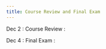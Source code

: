 ```yaml
---
title: Course Review and Final Exam
---
```


Dec 2
: Course Review
  : 
  
Dec 4
: Final Exam
  : 


<!-- Nov 27
: Review of Privacy Preserving ML (Recap)
  : [Slides](https://drive.google.com/file/d/10E5WplBrFcgGaZ1jDL60xkqbu7H5jNxn/view?usp=sharing), [Review paper on Federated Learning](https://www.nowpublishers.com/article/DownloadSummary/MAL-083), [ProPublica Article on Machine Bias](https://www.propublica.org/article/machine-bias-risk-assessments-in-criminal-sentencing)

Nov 29
: Fairness Metrics (Part I)
  : [Slides](https://drive.google.com/file/d/10MNVJ7IA5H1xcP2pN3ZZGvCJ4JrEpD8Z/view?usp=sharing) -->